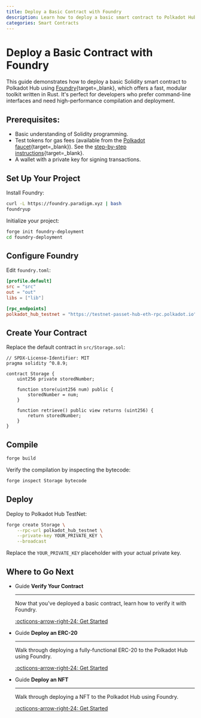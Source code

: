```yaml
---
title: Deploy a Basic Contract with Foundry
description: Learn how to deploy a basic smart contract to Polkadot Hub using Foundry, excellent for developers who prefer fast, command-line driven development.
categories: Smart Contracts
---
```


# Deploy a Basic Contract with Foundry

This guide demonstrates how to deploy a basic Solidity smart contract to Polkadot Hub using [Foundry](https://getfoundry.sh/){target=\_blank}, which offers a fast, modular toolkit written in Rust. It's perfect for developers who prefer command-line interfaces and need high-performance compilation and deployment.

## Prerequisites:

- Basic understanding of Solidity programming.
- Test tokens for gas fees (available from the [Polkadot faucet](https://faucet.polkadot.io/){target=\_blank}). See the [step-by-step instructions](/smart-contracts/faucet/#get-test-tokens){target=\_blank}.
- A wallet with a private key for signing transactions.

## Set Up Your Project

Install Foundry:

```bash
curl -L https://foundry.paradigm.xyz | bash
foundryup
```

Initialize your project:

```bash
forge init foundry-deployment
cd foundry-deployment
```

## Configure Foundry

Edit `foundry.toml`:

```toml
[profile.default]
src = "src"
out = "out"
libs = ["lib"]

[rpc_endpoints]
polkadot_hub_testnet = "https://testnet-passet-hub-eth-rpc.polkadot.io"
```

## Create Your Contract

Replace the default contract in `src/Storage.sol`:

```solidity title="src/Storage.sol"
// SPDX-License-Identifier: MIT
pragma solidity ^0.8.9;

contract Storage {
    uint256 private storedNumber;

    function store(uint256 num) public {
        storedNumber = num;
    }

    function retrieve() public view returns (uint256) {
        return storedNumber;
    }
}
```

## Compile

```bash
forge build
```

Verify the compilation by inspecting the bytecode:

```bash
forge inspect Storage bytecode
```

## Deploy

Deploy to Polkadot Hub TestNet:

```bash
forge create Storage \
    --rpc-url polkadot_hub_testnet \
    --private-key YOUR_PRIVATE_KEY \
    --broadcast
```
Replace the `YOUR_PRIVATE_KEY` placeholder with your actual private key.

## Where to Go Next

<div class="grid cards" markdown>

-   <span class="badge guide">Guide</span> __Verify Your Contract__

    ---

    Now that you've deployed a basic contract, learn how to verify it with Foundry.
    
    [:octicons-arrow-right-24: Get Started](/smart-contracts/dev-environments/foundry/verify-a-contract/)

-   <span class="badge guide">Guide</span> __Deploy an ERC-20__
   
    ---
    
    Walk through deploying a fully-functional ERC-20 to the Polkadot Hub using Foundry.
    
    [:octicons-arrow-right-24: Get Started](/smart-contracts/cookbook/smart-contracts/deploy-erc20/foundry/)

-   <span class="badge guide">Guide</span> __Deploy an NFT__

    ---

    Walk through deploying a NFT to the Polkadot Hub using Foundry.

    [:octicons-arrow-right-24: Get Started](/smart-contracts/cookbook/smart-contracts/deploy-nft/foundry/)

</div>